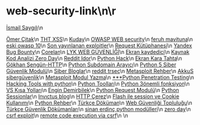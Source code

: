 # web-security-link\n\r

<a href="ismailsaygili.com.tr/search/label/sql%20ixnjection%20korunma%20fix">İsmail Saygılı</a>\n

<a href="https://omercitak.com/page/2/">Ömer Çitak</a>\n
<a href="https://www.turkhackteam.org/web-server-guvenligi/794580-xss-acigi-detayli-anlatim.html">THT XSS</a>\n
<a href="http://www.kuday.site/blog/page/2/">Kuday</a>\n
<a href="https://www.webguvenligi.org/ceviriler">OWASP WEB security</a>\n
<a href="https://ferruh.mavituna.com/archive/">feruh mavituna</a>\n
<a href="http://csirt.ulakbim.gov.tr/dokumanlar/Ceviri_OWASP_ilk10_2007.pdf">eski  owasp 10</a>\n
<a href="https://www.zdnet.com/blog/security/">Son yayınlanan exploitler</a>\n
<a href="http://www.alperbasaran.com/2019/10/szma-testlerinde-python-kullanm.html">Request Kütüphanesi</a>\n
<a href="https://canyoupwn.me/tr-yandex-bug-bounty-sureci/?__cf_chl_jschl_tk__=883fc7665526efe7879b43d9516c9f91c9fbbe4f-1588096380-0-AfZx-iVYhlnbb8OMbju91ooCP1V_GAoaQ0blA655lWth29EL9Tsxb59hLVlcr8_I4S1S4M3Qk0c3Og-aBc7g81wOc581XNPfBg_sdakSkfV7Uzm86gbzDOFAQrbTI05iHukPRx7NJDVDhT75xbRnlqQqkhFMHaA5Ynlov7yoWTEfR0p7wGIGgSvDLuOlCTNNvdzjOfoWVYTwhoatDOdMnErw1tgMPtzDc0lkQGuKsiKFW3Fruxm7j-ffT5JYvhBe81aMEpMQ4ioL3aSWppv7UFN1DDlj9AvD0RNFLsusMpcLc4E15yLLzYJTAJf8ZH84Vw">Yandex Bug Bounty</a>\n
<a href="https://www.corelan.be/">Corelan</a>\n
<a href="https://medium.com/@hadeyici/lyk-web-uygulama-g%C3%BCvenli%C4%9Fi-ve-g%C3%BCvenli-kod-geli%C5%9Ftirme-11-g%C3%BCn-50c1d1b1a27f">LYK WEB GÜVENLİĞİ</a>\n
<a href="https://www.apowersoft-tr.com/ucretsiz-ekran-kaydedici">Ekran kaydedici</a>\n
<a href="https://engindemirbilek.github.io/">Kaynak Kod Analizi Zero Day</a>\n
<a href="https://www.reddit.com/r/netsec/comments/g4ovv4/everything_you_need_to_know_about_idor_insecure/">Reddit Idor</a>\n
<a href="https://www.it-swarm.dev/tr/python/komut-satiri-argumanlari-nasil-okunurislenir/967691368/">Python Hack</a>\n
<a href="https://awwapp.com/#">Ekran Kara Tahta</a>\n
<a href="https://medium.com/@gokhansengun/komut-sat%C4%B1r%C4%B1-http-ara%C3%A7lar%C4%B1-curl-c958a64388c3">Gökhan Şengün-HTTP</a>\n
<a href="https://www.thepythoncode.com/article/make-subdomain-scanner-python">Python Subdomain Arayıcı</a>\n
<a href="https://medium.com/ediblesec/5-python-libraries-for-cyber-security-8f34f5f1e3b8">Python 5 Siber Güvenlik Modulü</a>\n
<a href="https://medium.com/@vickieli/best-hacker-and-security-blogs-to-read-d716c43e0494">Siber Bloglar</a>\n
<a href="https://www.reddit.com/r/trsec/">reddit trsec</a>\n
<a href="https://www.rubydoc.info/github/rapid7/metasploit-framework/Msf/Auxiliary/Web/HTTP">Metasploit Rehber</a>\n
<a href="https://github.com/siberguvenlik?tab=overview&from=2017-12-01&to=2017-12-31">AkkuS sibergüvenlik</a>\n
<a href="https://stackoverflow.com/questions/44892936/how-to-get-started-writing-metasploit-modules-exploits">Metasploit Modul Yazma</a>\n
<a href="https://www.tutorialspoint.com/python_penetration_testing/python_penetration_testing_sqli_web_attack.htm">***Python Penetration Testing</a>\n
<a href="https://resources.infosecinstitute.com/writing-hacking-tools-with-python-part-1/#gref">Hacking Tools with python</a>\n
<a href="https://github.com/EnginDemirbilek/bugcrowd-levelup-subdomain-enumeration">Python Toolları</a>\n
<a href="https://medium.com/gokhanyavas/3-%C3%B6nemli-fonksiyon-624a33372d60">Python 3önemli fonksiyon</a>\n
<a href="https://kamerelciyar.com/visual-studio-code-kisayollari-ve-ipuclari/">VS Kısa Yolları</a>\n
<a href="https://github.com/EnginDemirbilek">Engin Demirbilek</a>\n
<a href="https://www.turkhackteam.org/python/1448998-python-requests-modulu-kullanimi.html">Python Request Modulü</a>\n
<a href="https://www.pythondersleri.com/2014/05/oturumlar-sessions.html">Python Sessionlar</a>\n
<a href="https://www.invictuseurope.com/blog/?page=6">Invıctus blog</a>\n
<a href="https://developer.mozilla.org/tr/docs/Web/HTTP/Cookies">HTTP Çerez</a>\n
<a href="https://kerteriz.net/flask-ile-session-ve-cookies-kullanimi/">Flash ile session ve Cookie Kullanımı</a>\n
<a href="https://python-istihza.yazbel.com/">Python Rehber</a>\n
<a href="https://turkcedokuman.com/">Türkçe Döküman</a>\n
<a href="https://www.webguvenligi.org/belgeler">Web Güvenliği Topluluğu</a>\n
<a href="http://csirt.ulakbim.gov.tr/dokumanlar/">Türkçe Güvenlik Dökümanları</a>\n
<a href="https://www.sinanerdinc.com/">sinan erdinç python modülleri</a>\n
<a href="https://www.zdnet.com/blog/security/">zero day</a>\n
<a href="https://github.com/ncrocfer/csr2f">csrf exploit</a>\n
<a href="https://blog.ripstech.com/2016/redaxo-remote-code-execution-via-csrf/">remote code execution via csrf</a>\n 
<a href=""></a>\n



